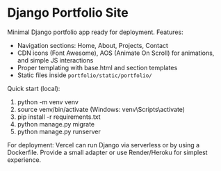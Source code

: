 # Django Portfolio Site

Minimal Django portfolio app ready for deployment. Features:
- Navigation sections: Home, About, Projects, Contact
- CDN icons (Font Awesome), AOS (Animate On Scroll) for animations, and simple JS interactions
- Proper templating with base.html and section templates
- Static files inside `portfolio/static/portfolio/`

Quick start (local):
1. python -m venv venv
2. source venv/bin/activate   (Windows: venv\Scripts\activate)
3. pip install -r requirements.txt
4. python manage.py migrate
5. python manage.py runserver

For deployment: Vercel can run Django via serverless or by using a Dockerfile. Provide a small adapter or use Render/Heroku for simplest experience.
